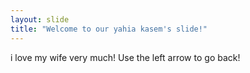 ```yaml
---
layout: slide
title: "Welcome to our yahia kasem's slide!"
---
```

i love my wife very much!
Use the left arrow to go back!